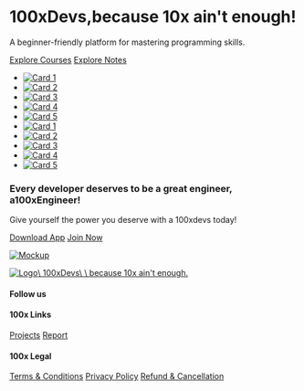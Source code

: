 # 100xDevs,because 10x ain't enough!

A beginner-friendly platform for mastering programming skills.

[Explore Courses](https://harkirat.classx.co.in/new-courses) [Explore Notes](https://projects.100xdevs.com/)

- [![Card 1](https://appxcontent.kaxa.in/paid_course3/2024-07-07-0.8201249093606604.png)](https://harkirat.classx.co.in/new-courses)
- [![Card 2](https://100x-b-mcdn.akamai.net.in/images/adhoc.jpeg)](https://harkirat.classx.co.in/new-courses)
- [![Card 3](https://appxcontent.kaxa.in/paid_course3/2024-07-09-0.27031454992467685.png)](https://harkirat.classx.co.in/new-courses)
- [![Card 4](https://100x-b-mcdn.akamai.net.in/images/ds.jpeg)](https://harkirat.classx.co.in/new-courses)
- [![Card 5](https://appxcontent.kaxa.in/paid_course3/2024-07-09-0.6125162399767927.png)](https://harkirat.classx.co.in/new-courses)
- [![Card 1](https://appxcontent.kaxa.in/paid_course3/2024-07-07-0.8201249093606604.png)](https://harkirat.classx.co.in/new-courses)
- [![Card 2](https://100x-b-mcdn.akamai.net.in/images/adhoc.jpeg)](https://harkirat.classx.co.in/new-courses)
- [![Card 3](https://appxcontent.kaxa.in/paid_course3/2024-07-09-0.27031454992467685.png)](https://harkirat.classx.co.in/new-courses)
- [![Card 4](https://100x-b-mcdn.akamai.net.in/images/ds.jpeg)](https://harkirat.classx.co.in/new-courses)
- [![Card 5](https://appxcontent.kaxa.in/paid_course3/2024-07-09-0.6125162399767927.png)](https://harkirat.classx.co.in/new-courses)

### Every developer deserves to be a great engineer, a100xEngineer!

Give yourself the power you deserve with a 100xdevs today!

[Download App](https://play.google.com/store/apps/details?id=com.hundredx.devs) [Join Now](https://harkirat.classx.co.in/new-courses)

[![Mockup](https://app.100xdevs.com/_next/image?url=%2F_next%2Fstatic%2Fmedia%2FMockup.01b5ae40.png&w=1920&q=75)](https://play.google.com/store/apps/details?id=com.hundredx.devs)

[![Logo](https://appx-wsb-gcp.akamai.net.in/subject/2023-01-17-0.17044360120951185.jpg)\\
100xDevs\\
\\
because 10x ain't enough.](https://app.100xdevs.com/)

#### Follow us

#### 100x Links

[Projects](https://projects.100xdevs.com/) [Report](https://report-100xdevs.vercel.app/)

#### 100x Legal

[Terms & Conditions](https://app.100xdevs.com/tnc) [Privacy Policy](https://app.100xdevs.com/privacy-policy) [Refund & Cancellation](https://app.100xdevs.com/refund)
